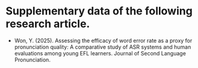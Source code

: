 # Supplementary data of the following research article.

+ Won, Y. (2025). Assessing the efficacy of word error rate as a proxy for pronunciation quality: A comparative study of ASR systems and human evaluations among young EFL learners. Journal of Second Language Pronunciation. 
